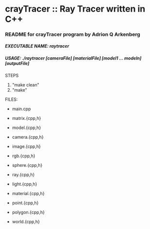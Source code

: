 # crayTracer :: Ray Tracer written in C++

### README for crayTracer program by Adrion Q Arkenberg

##### EXECUTABLE NAME: raytracer
##### USAGE: ./raytracer [cameraFile] [materialFile] [model1 ... modeln] [outputFile]

STEPS

1. "make clean"
2. "make"

FILES:

* main.cpp

* matrix.{cpp,h}

* model.{cpp,h}

* camera.{cpp,h}

* image.{cpp,h}

* rgb.{cpp,h}

* sphere.{cpp,h}

* ray.{cpp,h}

* light.{cpp,h}

* material.{cpp,h}

* point.{cpp,h}

* polygon.{cpp,h}

* world.{cpp,h}
